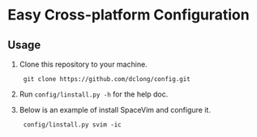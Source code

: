 # Easy Cross-platform Configuration

## Usage

1. Clone this repository to your machine.

        git clone https://github.com/dclong/config.git

2. Run `config/linstall.py -h` for the help doc.

3. Below is an example of install SpaceVim and configure it.

        config/linstall.py svim -ic
